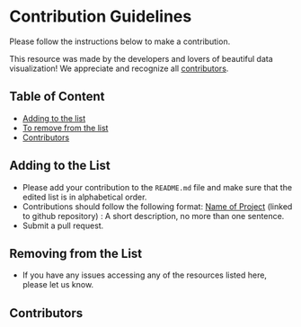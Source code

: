 # Contribution Guidelines

Please follow the instructions below to make a contribution.

This resource was made by the developers and lovers of beautiful data visualization! We appreciate and recognize all [contributors](#contributors).

## Table of Content

- [Adding to the list](#adding-to-the-list)
- [To remove from the list](#to-remove-from-the-list)
- [Contributors](#contributors)

## Adding to the List

- Please add your contribution to the `README.md` file and make sure that the edited list is in alphabetical order.
- Contributions should follow the following format: [Name of Project](https://github.com/sethjplatt/awesome-data-visualization-projects/blob/main/CONTRIBUTING.md) (linked to github repository) : A short description, no more than one sentence.
- Submit a pull request.

## Removing from the List

- If you have any issues accessing any of the resources listed here, please let us know.

## Contributors
